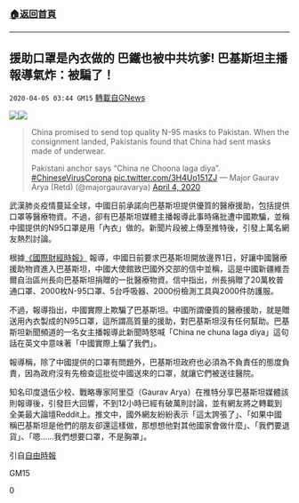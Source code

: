 ###  [:house:返回首頁](https://github.com/ourhimalayas/txt)
---

## 援助口罩是內衣做的 巴鐵也被中共坑爹! 巴基斯坦主播報導氣炸：被騙了！
`2020-04-05 03:44 GM15` [轉載自GNews](https://gnews.org/zh-hant/162545/)

![](https://s3-ap-northeast-1.amazonaws.com/news.guo.offload.media/wp-content/uploads/2020/04/05033450/1585984871-268f8f454a53bd1aeed9715745521079.jpg)![](https://s3-ap-northeast-1.amazonaws.com/news.guo.offload.media/wp-content/uploads/2020/04/05033605/Noname-2.jpg)
> China promised to send top quality N-95 masks to Pakistan. When the consignment landed, Pakistanis found that China had sent masks made of underwear. 
> 
> Pakistani anchor says “China ne Choona laga diya”. [#ChineseVirusCorona](https://twitter.com/hashtag/ChineseVirusCorona?src=hash&amp;ref_src=twsrc%5Etfw) [pic.twitter.com/3H4Uo151ZJ](https://t.co/3H4Uo151ZJ)
> — Major Gaurav Arya (Retd) (@majorgauravarya) [April 4, 2020](https://twitter.com/majorgauravarya/status/1246278491735113730?ref_src=twsrc%5Etfw)

武漢肺炎疫情蔓延全球，中國日前承諾向巴基斯坦提供優質的醫療援助，包括提供口罩等醫療物資。不過，卻有巴基斯坦媒體主播報導此事時痛批遭中國欺騙，並稱中國提供的N95口罩是用「內衣」做的。新聞片段被上傳至推特後，引發上萬名網友熱烈討論。

根據[《國際財經時報》](https://www.ibtimes.co.in/pakistan-gets-chinese-underwear-n95-masks-816723) 報導，中國日前要求巴基斯坦開放邊界1日，好讓中國醫療援助物資進入巴基斯坦，中國大使館致巴國外交部的信中並稱，這是中國新疆維吾爾自治區州長向巴基斯坦捐贈的一批醫療物資。信中指出，州長捐贈了20萬枚普通口罩、2000枚N-95口罩、5台呼吸器、2000份檢測工具與2000件防護服。

不過，報導指出，中國實際上欺騙了巴基斯坦。中國所謂優質的醫療援助，就是贈送用內衣製成的N95口罩，這所謂高質量的援助，對巴基斯坦沒有任何幫助。巴基斯坦新聞頻道的一名女主播報導此新聞時怒喊「China ne chuna laga diya」這句話在英文中意味著「中國實際上騙了我們」。

報導稱，除了中國提供的口罩有問題外，巴基斯坦政府也必須為不負責任的態度負責，因為政府沒有先檢查這批從中國送來的口罩，就讓它們被送往醫院。

知名印度退伍少校、戰略專家阿里亞（Gaurav Arya）在推特分享巴基斯坦媒體該則報導後，引發巨大回響，不到12小時已經有破萬則討論，並有網友將之轉載到全美最大論壇Reddit上。推文中，國外網友紛紛表示「這太誇張了」、「如果中國稱巴基斯坦是他們的朋友卻還這樣做，那想想他對其他國家會做什麼」、「我們要退貨」、「嗯……我們想要口罩，不是胸罩」。

引自[自由時報](https://news.ltn.com.tw/news/world/breakingnews/3123150)

GM15

0
